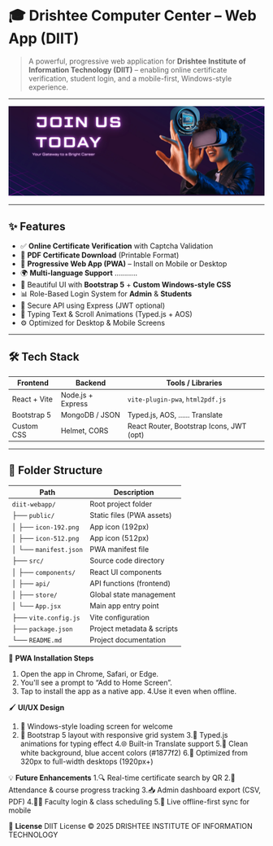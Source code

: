 # 🎓 Drishtee Computer Center – Web App (DIIT)

> A powerful, progressive web application for **Drishtee Institute of Information Technology (DIIT)** – enabling online certificate verification, student login, and a mobile-first, Windows-style experience.

---

![DIIT App Preview](https://raw.githubusercontent.com/hridesh-bharati/drishteeindia.com-hb/refs/heads/main/FrontEnd/public/images/mainSlider/slider3.webp)

---

## ✨ **Features**

- ✅ **Online Certificate Verification** with Captcha Validation
- 🧾 **PDF Certificate Download** (Printable Format)
- 📲 **Progressive Web App (PWA)** – Install on Mobile or Desktop
- 🌍 **Multi-language Support** ...........
- 🎨 Beautiful UI with **Bootstrap 5** + **Custom Windows-style CSS**
- 📊 Role-Based Login System for **Admin** & **Students**
- 🔐 Secure API using Express (JWT optional)
- 💬 Typing Text & Scroll Animations (Typed.js + AOS)
- ⚙️ Optimized for Desktop & Mobile Screens

---
## 🛠️ Tech Stack

| Frontend        | Backend           | Tools / Libraries                        |
|-----------------|-------------------|------------------------------------------|
| React + Vite    | Node.js + Express | `vite-plugin-pwa`, `html2pdf.js`         |
| Bootstrap 5     | MongoDB / JSON    | Typed.js, AOS, ...... Translate          |
| Custom CSS      | Helmet, CORS      | React Router, Bootstrap Icons, JWT (opt) |

---
## 📁 Folder Structure

| Path                      | Description                   |
|---------------------------|-------------------------------|
| `diit-webapp/`            | Root project folder           |
| ├── `public/`             | Static files (PWA assets)     |
| │ ├── `icon-192.png`      | App icon (192px)              |
| │ ├── `icon-512.png`      | App icon (512px)              |
| │ └── `manifest.json`     | PWA manifest file             |
| ├── `src/`                | Source code directory         |
| │ ├── `components/`       | React UI components           |
| │ ├── `api/`              | API functions (frontend)      |
| │ ├── `store/`            | Global state management       |
| │ └── `App.jsx`           | Main app entry point          |
| ├── `vite.config.js`      | Vite configuration            |
| ├── `package.json`        | Project metadata & scripts    |
| └── `README.md`           | Project documentation         |

📱 **PWA Installation Steps**
1. Open the app in Chrome, Safari, or Edge.
2. You'll see a prompt to “Add to Home Screen”.
3. Tap to install the app as a native app.
4.Use it even when offline.

🖌️ **UI/UX Design**
1. 🎯 Windows-style loading screen for welcome
2. 🧭 Bootstrap 5 layout with responsive grid system
3.💬 Typed.js animations for typing effect
4.🌐 Built-in Translate support
5.🎨 Clean white background, blue accent colors (#1877f2)
6.📱 Optimized from 320px to full-width desktops (1920px+)

💡 **Future Enhancements**
1.🔍 Real-time certificate search by QR
2.📅 Attendance & course progress tracking
3.📥 Admin dashboard export (CSV, PDF)
4.👨‍🏫 Faculty login & class scheduling
5.📶 Live offline-first sync for mobile

📄 **License**
DIIT License © 2025 DRISHTEE INSTITUTE OF INFORMATION TECHNOLOGY
